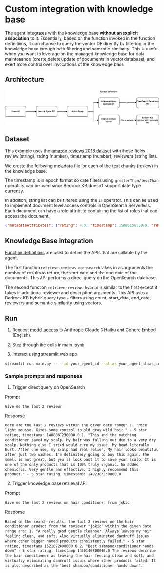 # Custom integration with knowledge base

The agent integrates with the knowledge base **without an explicit association** to it. Essentially, based on the function invoked in the function definitions, it can choose to query the vector DB directly by filtering or the knowledge base through both filtering and semantic similarity. This is useful when you want to leverage on the managed knowledge base for data maintenance (create,delete,update of documents in vector database), and exert more control over invocations of the knowledge base.

## Architecture

![product review agent](./architecture/product-review-agent.drawio.png)

## Dataset

This example uses the [amazon reviews 2018 dataset](https://jmcauley.ucsd.edu/data/amazon_v2/categoryFilesSmall/All_Beauty_5.json.gz) with these fields - review (string), rating (number), timestamp (number), reviewers (string list).

We create the following metadata file for each of the text chunks (review) in the knowledge base.

The timestamp is in epoch format so date filters using ```greaterThan/lessThan``` operators can be used since Bedrock KB doesn't support date type currently.

In addition, string list can be filtered using the ```in``` operator. This can be used to implement document level access controls in OpenSearch Serverless. Each document can have a role attribute containing the list of roles that can access the document.

```json
{"metadataAttributes": {"rating": 4.0, "timestamp": 1588615855070, "reviewers": ["lebron", "jokic", "curry"]}}
```

## Knowledge Base integration

[Function definitions](https://docs.aws.amazon.com/bedrock/latest/userguide/agents-action-function.html) are used to define the APIs that are callable by the agent.

The first function ```retrieve-reviews-opensearch``` takes in as arguments the number of results to return, the start date and the end date of the documents. This API performs a direct query on the OpenSearch database.

The second function ```retrieve-reviews-hybrid``` is similar to the first except it takes in additional reviewer and description arguments. This API uses a Bedrock KB hybrid query type - filters using count, start_date, end_date, reviewers and semantic similarity using vectors.  

## Run

1. Request [model access](https://docs.aws.amazon.com/bedrock/latest/userguide/model-access.html) to Anthropic Claude 3 Haiku and Cohere Embed (English).

2. Step through the cells in main.ipynb

3. Interact using streamlit web app

```bash
streamlit run main.py -- --id your_agent_id --alias your_agent_alias_id
```

### Sample prompts and responses

1. Trigger direct query on OpenSearch

Prompt

```Give me the last 2 reviews```

Response

```text
Here are the last 2 reviews within the given date range: 1. "Nice light mousse. Gives some control to old gray wild hair." - 5 star rating, timestamp: 1488067230000.0 2. "This and the matching conditioner saved my scalp. My hair was falling out due to a very dry scalp. Nothing else I tried would cure my issue. My head literally hurt. After one use, my scalp had real relief. My hair looks beautiful after just two washes. I'm definitely going to buy this again. The smell is not great, but you'll look past it to save your scalp. It is one of the only products that is 100% truly organic. No added chemicals. Very gentle and effective. I highly recommend this product." - 5 star rating, timestamp: 1492387230000.0
```

2. Trigger knowledge base retrieval API

Prompt

```Give me the last 2 reviews on hair conditioner from jokic```

Response

```text
Based on the search results, the last 2 reviews on the hair conditioner product from the reviewer "jokic" within the given date range are: 1. "A really good gentle cleanser. Always leaves my hair feeling clean, and soft. Also virtually eliminated dandruff issues where other bigger named products consistently failed." - 5 star rating, timestamp 1521072000000.0 2. "Best shampoo/conditioner hands down" - 5 star rating, timestamp 1490140800000.0 The reviews describe the hair conditioner as leaving the hair feeling clean and soft, and virtually eliminating dandruff issues where other products failed. It is also described as the "best shampoo/conditioner hands down".
```